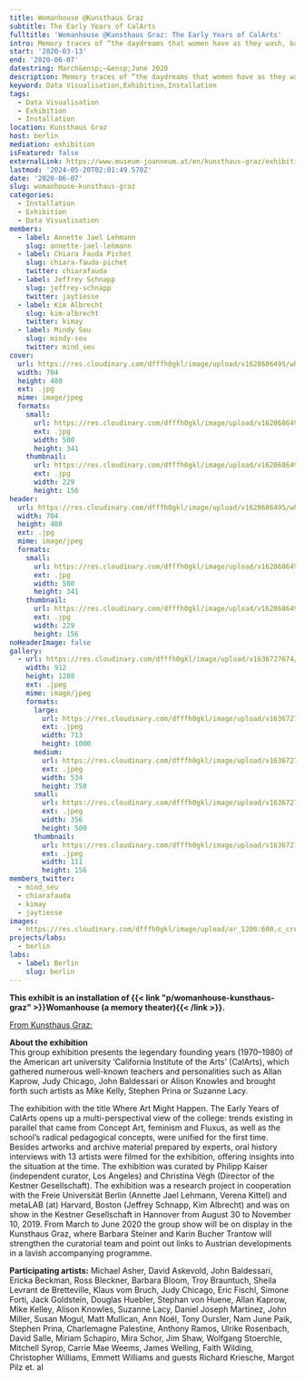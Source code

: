 ```yaml
---
title: Womanhouse @Kunsthaus Graz
subtitle: The Early Years of CalArts
fulltitle: 'Womanhouse @Kunsthaus Graz: The Early Years of CalArts'
intro: Memory traces of “the daydreams that women have as they wash, bake, cook, sew, clean and iron their lives away … taken to fantasy proportions” (30/1/1970-28/2/1970)
start: '2020-03-13'
end: '2020-06-07'
datestring: March&ensp;–&ensp;June 2020
description: Memory traces of “the daydreams that women have as they wash, bake, cook, sew, clean and iron their lives away … taken to fantasy proportions”…
keyword: Data Visualisation,Exhibition,Installation
tags:
  - Data Visualisation
  - Exhibition
  - Installation
location: Kunsthaus Graz
host: berlin
mediation: exhibition
isFeatured: false
externalLink: https://www.museum-joanneum.at/en/kunsthaus-graz/exhibitions/exhibitions/events/event/8855/where-art-might-happen
lastmod: '2024-05-20T02:01:49.570Z'
date: '2020-06-07'
slug: womanhouse-kunsthaus-graz
categories:
  - Installation
  - Exhibition
  - Data Visualisation
members:
  - label: Annette Jael Lehmann
    slug: annette-jael-lehmann
  - label: Chiara Fauda Pichet
    slug: chiara-fauda-pichet
    twitter: chiarafauda
  - label: Jeffrey Schnapp
    slug: jeffrey-schnapp
    twitter: jaytiesse
  - label: Kim Albrecht
    slug: kim-albrecht
    twitter: kimay
  - label: Mindy Seu
    slug: mindy-seu
    twitter: mind_seu
cover:
  url: https://res.cloudinary.com/dfffh0gkl/image/upload/v1628686495/where_art_might_happen_the_early_years_of_cal_arts_4b18fd7f74.jpg
  width: 704
  height: 480
  ext: .jpg
  mime: image/jpeg
  formats:
    small:
      url: https://res.cloudinary.com/dfffh0gkl/image/upload/v1628686496/small_where_art_might_happen_the_early_years_of_cal_arts_4b18fd7f74.jpg
      ext: .jpg
      width: 500
      height: 341
    thumbnail:
      url: https://res.cloudinary.com/dfffh0gkl/image/upload/v1628686496/thumbnail_where_art_might_happen_the_early_years_of_cal_arts_4b18fd7f74.jpg
      ext: .jpg
      width: 229
      height: 156
header:
  url: https://res.cloudinary.com/dfffh0gkl/image/upload/v1628686495/where_art_might_happen_the_early_years_of_cal_arts_4b18fd7f74.jpg
  width: 704
  height: 480
  ext: .jpg
  mime: image/jpeg
  formats:
    small:
      url: https://res.cloudinary.com/dfffh0gkl/image/upload/v1628686496/small_where_art_might_happen_the_early_years_of_cal_arts_4b18fd7f74.jpg
      ext: .jpg
      width: 500
      height: 341
    thumbnail:
      url: https://res.cloudinary.com/dfffh0gkl/image/upload/v1628686496/thumbnail_where_art_might_happen_the_early_years_of_cal_arts_4b18fd7f74.jpg
      ext: .jpg
      width: 229
      height: 156
noHeaderImage: false
gallery:
  - url: https://res.cloudinary.com/dfffh0gkl/image/upload/v1636727674/womanhouse1_b491a35529.jpg
    width: 912
    height: 1280
    ext: .jpeg
    mime: image/jpeg
    formats:
      large:
        url: https://res.cloudinary.com/dfffh0gkl/image/upload/v1636727676/large_womanhouse1_b491a35529.jpg
        ext: .jpeg
        width: 713
        height: 1000
      medium:
        url: https://res.cloudinary.com/dfffh0gkl/image/upload/v1636727676/medium_womanhouse1_b491a35529.jpg
        ext: .jpeg
        width: 534
        height: 750
      small:
        url: https://res.cloudinary.com/dfffh0gkl/image/upload/v1636727676/small_womanhouse1_b491a35529.jpg
        ext: .jpeg
        width: 356
        height: 500
      thumbnail:
        url: https://res.cloudinary.com/dfffh0gkl/image/upload/v1636727675/thumbnail_womanhouse1_b491a35529.jpg
        ext: .jpeg
        width: 111
        height: 156
members_twitter:
  - mind_seu
  - chiarafauda
  - kimay
  - jaytiesse
images:
  - https://res.cloudinary.com/dfffh0gkl/image/upload/ar_1200:600,c_crop/c_limit,h_1200,w_600/v1628686495/where_art_might_happen_the_early_years_of_cal_arts_4b18fd7f74.jpg
projects/labs:
  - berlin
labs:
  - label: Berlin
    slug: berlin
---
```

**This exhibit is an installation of {{< link "p/womanhouse-kunsthaus-graz" >}}Womanhouse (a memory theater){{< /link >}}.**

[From Kunsthaus Graz:](https://www.museum-joanneum.at/en/en/kunsthaus-graz/exhibitions/exhibitions/events/event/8855/where-art-might-happen)

**About the exhibition**<br/>
This group exhibition presents the legendary founding years (1970–1980) of the American art university ‘California Institute of the Arts’ (CalArts), which gathered numerous well-known teachers and personalities such as Allan Kaprow, Judy Chicago, John Baldessari or Alison Knowles and brought forth such artists as Mike Kelly, Stephen Prina or Suzanne Lacy.

The exhibition with the title Where Art Might Happen. The Early Years of CalArts opens up a multi-perspectival view of the college: trends existing in parallel that came from Concept Art, feminism and Fluxus, as well as the school’s radical pedagogical concepts, were unified for the first time. Besides artworks and archive material prepared by experts, oral history interviews with 13 artists were filmed for the exhibition, offering insights into the situation at the time. The exhibition was curated by Philipp Kaiser (independent curator, Los Angeles) and Christina Végh (Director of the Kestner Gesellschaft). The exhibition was a research project in cooperation with the Freie Universität Berlin (Annette Jael Lehmann, Verena Kittel) and metaLAB (at) Harvard, Boston (Jeffrey Schnapp, Kim Albrecht) and was on show in the Kestner Gesellschaft in Hannover from August 30 to November 10, 2019. From March to June 2020 the group show will be on display in the Kunsthaus Graz, where Barbara Steiner and Karin Bucher Trantow will strengthen the curatorial team and point out links to Austrian developments in a lavish accompanying programme.

**Participating artists:** Michael Asher, David Askevold, John Baldessari, Ericka Beckman, Ross Bleckner, Barbara Bloom, Troy Brauntuch, Sheila Levrant de Bretteville, Klaus vom Bruch, Judy Chicago, Eric Fischl, Simone Forti, Jack Goldstein, Douglas Huebler, Stephan von Huene, Allan Kaprow, Mike Kelley, Alison Knowles, Suzanne Lacy, Daniel Joseph Martinez, John Miller, Susan Mogul, Matt Mullican, Ann Noël, Tony Oursler, Nam June Paik, Stephen Prina, Charlemagne Palestine, Anthony Ramos,  Ulrike Rosenbach, David Salle, Miriam Schapiro, Mira Schor, Jim Shaw, Wolfgang Stoerchle, Mitchell Syrop, Carrie Mae Weems, James Welling, Faith Wilding, Christopher Williams, Emmett Williams and guests Richard Kriesche, Margot Pilz et. al